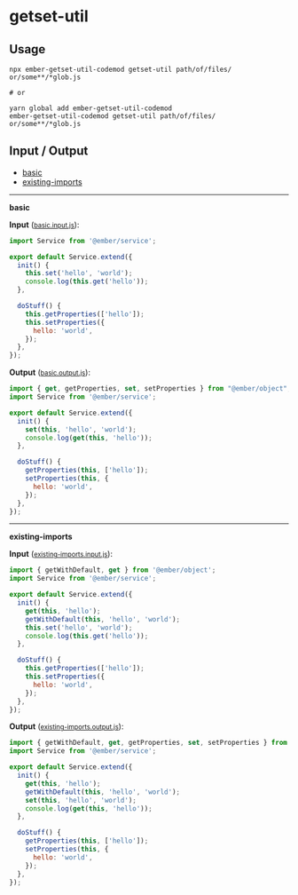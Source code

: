 # getset-util


## Usage

```
npx ember-getset-util-codemod getset-util path/of/files/ or/some**/*glob.js

# or

yarn global add ember-getset-util-codemod
ember-getset-util-codemod getset-util path/of/files/ or/some**/*glob.js
```

## Input / Output

<!--FIXTURES_TOC_START-->
* [basic](#basic)
* [existing-imports](#existing-imports)
<!--FIXTURES_TOC_END-->

<!--FIXTURES_CONTENT_START-->
---
<a id="basic">**basic**</a>

**Input** (<small>[basic.input.js](transforms/getset-util/__testfixtures__/basic.input.js)</small>):
```js
import Service from '@ember/service';

export default Service.extend({
  init() {
    this.set('hello', 'world');
    console.log(this.get('hello'));
  },

  doStuff() {
    this.getProperties(['hello']);
    this.setProperties({
      hello: 'world',
    });
  },
});

```

**Output** (<small>[basic.output.js](transforms/getset-util/__testfixtures__/basic.output.js)</small>):
```js
import { get, getProperties, set, setProperties } from "@ember/object";
import Service from '@ember/service';

export default Service.extend({
  init() {
    set(this, 'hello', 'world');
    console.log(get(this, 'hello'));
  },

  doStuff() {
    getProperties(this, ['hello']);
    setProperties(this, {
      hello: 'world',
    });
  },
});

```
---
<a id="existing-imports">**existing-imports**</a>

**Input** (<small>[existing-imports.input.js](transforms/getset-util/__testfixtures__/existing-imports.input.js)</small>):
```js
import { getWithDefault, get } from '@ember/object';
import Service from '@ember/service';

export default Service.extend({
  init() {
    get(this, 'hello');
    getWithDefault(this, 'hello', 'world');
    this.set('hello', 'world');
    console.log(this.get('hello'));
  },

  doStuff() {
    this.getProperties(['hello']);
    this.setProperties({
      hello: 'world',
    });
  },
});

```

**Output** (<small>[existing-imports.output.js](transforms/getset-util/__testfixtures__/existing-imports.output.js)</small>):
```js
import { getWithDefault, get, getProperties, set, setProperties } from '@ember/object';
import Service from '@ember/service';

export default Service.extend({
  init() {
    get(this, 'hello');
    getWithDefault(this, 'hello', 'world');
    set(this, 'hello', 'world');
    console.log(get(this, 'hello'));
  },

  doStuff() {
    getProperties(this, ['hello']);
    setProperties(this, {
      hello: 'world',
    });
  },
});

```
<!--FIXTURES_CONTENT_END-->
